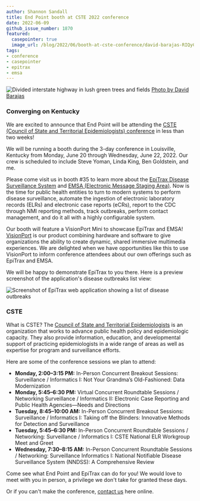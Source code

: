 ```yaml
---
author: Shannon Sandall
title: End Point booth at CSTE 2022 conference
date: 2022-06-09
github_issue_number: 1870
featured:
  casepointer: true
  image_url: /blog/2022/06/booth-at-cste-conference/david-barajas-RIQyCVb5IQY-unsplash.webp
tags:
- conference
- casepointer
- epitrax
- emsa
---
```


![Divided interstate highway in lush green trees and fields](/blog/2022/06/booth-at-cste-conference/david-barajas-RIQyCVb5IQY-unsplash.webp)
[Photo by David Barajas](https://unsplash.com/photos/RIQyCVb5IQY)

### Converging on Kentucky

We are excited to announce that End Point will be attending the [CSTE (Council of State and Territorial Epidemiologists) conference](https://www.csteconference.org/) in less than two weeks!

We will be running a booth during the 3-day conference in Louisville, Kentucky from Monday, June 20 through Wednesday, June 22, 2022. Our crew is scheduled to include Steve Yoman, Linda King, Ben Goldstein, and me.

Please come visit us in booth #35 to learn more about the [EpiTrax Disease Surveillance System](/expertise/epitrax/) and [EMSA (Electronic Message Staging Area)](/expertise/emsa/). Now is the time for public health entities to turn to modern systems to perform disease surveillance, automate the ingestion of electronic laboratory records (ELRs) and electronic case reports (eCRs), report to the CDC through NMI reporting methods, track outbreaks, perform contact management, and do it all with a highly configurable system. 

Our booth will feature a VisionPort Mini to showcase EpiTrax and EMSA! [VisionPort](https://www.visionport.com/) is our product combining hardware and software to give organizations the ability to create dynamic, shared immersive multimedia experiences. We are delighted when we have opportunities like this to use VisionPort to inform conference attendees about our own offerings such as EpiTrax and EMSA.

We will be happy to demonstrate EpiTrax to you there. Here is a preview screenshot of the application's disease outbreaks list view:

![Screenshot of EpiTrax web application showing a list of disease outbreaks](/images/epitrax-outbreaks-demo.webp)

### CSTE

What is CSTE? The [Council of State and Territorial Epidemiologists](https://www.cste.org/) is an organization that works to advance public health policy and epidemiologic capacity. They also provide information, education, and developmental support of practicing epidemiologists in a wide range of areas as well as expertise for program and surveillance efforts.

Here are some of the conference sessions we plan to attend:

* **Monday, 2:00–3:15 PM:** In-Person Concurrent Breakout Sessions: Surveillance / Informatics I: Not Your Grandma’s Old-Fashioned: Data Modernization
* **Monday, 5:45–6:30 PM:** Virtual Concurrent Roundtable Sessions / Networking Surveillance / Informatics II: Electronic Case Reporting and Public Health Agencies—Needs and Directions
* **Tuesday, 8:45–10:00 AM:** In-Person Concurrent Breakout Sessions: Surveillance / Informatics I: Taking off the Blinders: Innovative Methods for Detection and Surveillance
* **Tuesday, 5:45–6:30 PM:** In-Person Concurrent Roundtable Sessions / Networking: Surveillance / Informatics I: CSTE National ELR Workgroup Meet and Greet
* **Wednesday, 7:30–8:15 AM:** In-Person Concurrent Roundtable Sessions / Networking: Surveillance Informatics I: National Notifiable Disease Surveillance System (NNDSS): A Comprehensive Review

Come see what End Point and EpiTrax can do for you! We would love to meet with you in person, a privilege we don't take for granted these days.

Or if you can't make the conference, [contact us](/contact/) here online.
